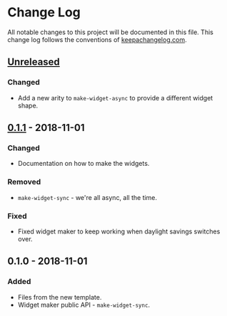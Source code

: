 # Change Log
All notable changes to this project will be documented in this file. This change log follows the conventions of [keepachangelog.com](http://keepachangelog.com/).

## [Unreleased]
### Changed
- Add a new arity to `make-widget-async` to provide a different widget shape.

## [0.1.1] - 2018-11-01
### Changed
- Documentation on how to make the widgets.

### Removed
- `make-widget-sync` - we're all async, all the time.

### Fixed
- Fixed widget maker to keep working when daylight savings switches over.

## 0.1.0 - 2018-11-01
### Added
- Files from the new template.
- Widget maker public API - `make-widget-sync`.

[Unreleased]: https://github.com/your-name/study/compare/0.1.1...HEAD
[0.1.1]: https://github.com/your-name/study/compare/0.1.0...0.1.1
